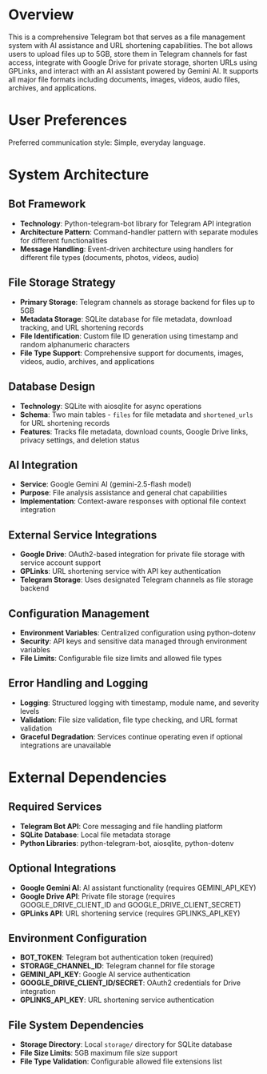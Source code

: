 # Overview

This is a comprehensive Telegram bot that serves as a file management system with AI assistance and URL shortening capabilities. The bot allows users to upload files up to 5GB, store them in Telegram channels for fast access, integrate with Google Drive for private storage, shorten URLs using GPLinks, and interact with an AI assistant powered by Gemini AI. It supports all major file formats including documents, images, videos, audio files, archives, and applications.

# User Preferences

Preferred communication style: Simple, everyday language.

# System Architecture

## Bot Framework
- **Technology**: Python-telegram-bot library for Telegram API integration
- **Architecture Pattern**: Command-handler pattern with separate modules for different functionalities
- **Message Handling**: Event-driven architecture using handlers for different file types (documents, photos, videos, audio)

## File Storage Strategy
- **Primary Storage**: Telegram channels as storage backend for files up to 5GB
- **Metadata Storage**: SQLite database for file metadata, download tracking, and URL shortening records
- **File Identification**: Custom file ID generation using timestamp and random alphanumeric characters
- **File Type Support**: Comprehensive support for documents, images, videos, audio, archives, and applications

## Database Design
- **Technology**: SQLite with aiosqlite for async operations
- **Schema**: Two main tables - `files` for file metadata and `shortened_urls` for URL shortening records
- **Features**: Tracks file metadata, download counts, Google Drive links, privacy settings, and deletion status

## AI Integration
- **Service**: Google Gemini AI (gemini-2.5-flash model)
- **Purpose**: File analysis assistance and general chat capabilities
- **Implementation**: Context-aware responses with optional file context integration

## External Service Integrations
- **Google Drive**: OAuth2-based integration for private file storage with service account support
- **GPLinks**: URL shortening service with API key authentication
- **Telegram Storage**: Uses designated Telegram channels as file storage backend

## Configuration Management
- **Environment Variables**: Centralized configuration using python-dotenv
- **Security**: API keys and sensitive data managed through environment variables
- **File Limits**: Configurable file size limits and allowed file types

## Error Handling and Logging
- **Logging**: Structured logging with timestamp, module name, and severity levels
- **Validation**: File size validation, file type checking, and URL format validation
- **Graceful Degradation**: Services continue operating even if optional integrations are unavailable

# External Dependencies

## Required Services
- **Telegram Bot API**: Core messaging and file handling platform
- **SQLite Database**: Local file metadata storage
- **Python Libraries**: python-telegram-bot, aiosqlite, python-dotenv

## Optional Integrations
- **Google Gemini AI**: AI assistant functionality (requires GEMINI_API_KEY)
- **Google Drive API**: Private file storage (requires GOOGLE_DRIVE_CLIENT_ID and GOOGLE_DRIVE_CLIENT_SECRET)
- **GPLinks API**: URL shortening service (requires GPLINKS_API_KEY)

## Environment Configuration
- **BOT_TOKEN**: Telegram bot authentication token (required)
- **STORAGE_CHANNEL_ID**: Telegram channel for file storage
- **GEMINI_API_KEY**: Google AI service authentication
- **GOOGLE_DRIVE_CLIENT_ID/SECRET**: OAuth2 credentials for Drive integration
- **GPLINKS_API_KEY**: URL shortening service authentication

## File System Dependencies
- **Storage Directory**: Local `storage/` directory for SQLite database
- **File Size Limits**: 5GB maximum file size support
- **File Type Validation**: Configurable allowed file extensions list
